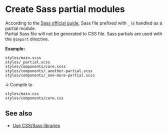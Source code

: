 # Create Sass partial modules

According to the [Sass official guide](http://sass-lang.com/guide#topic-4), Sass file prefixed with `_` is handled as a partial module.  
Partial Sass file will not be generated to CSS file.
Sass partials are used with the `@import` directive.

**Example:**

```
styles/main.scss
styles/_partial.scss
styles/components/core.scss
styles/components/_another-partial.scss
styles/components/_one-more-partial.scss
```

↓ Compile to

```
styles/main.css
styles/components/core.css
```

## See also
- [Use CSS/Sass libraries](css-libraries.md)
